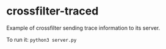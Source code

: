 # crossfilter-traced
Example of crossfilter sending trace information to its server.

To run it:
`python3 server.py`
